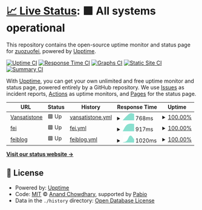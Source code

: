 # [📈 Live Status](https://zuozuofei.github.io/fei-upptime): <!--live status--> **🟩 All systems operational**

This repository contains the open-source uptime monitor and status page for [zuozuofei](https://zuozuofei.github.io/fei-upptime), powered by [Upptime](https://github.com/upptime/upptime).

[![Uptime CI](https://github.com/zuozuofei/fei-upptime/workflows/Uptime%20CI/badge.svg)](https://github.com/zuozuofei/fei-upptime/actions?query=workflow%3A%22Uptime+CI%22)
[![Response Time CI](https://github.com/zuozuofei/fei-upptime/workflows/Response%20Time%20CI/badge.svg)](https://github.com/zuozuofei/fei-upptime/actions?query=workflow%3A%22Response+Time+CI%22)
[![Graphs CI](https://github.com/zuozuofei/fei-upptime/workflows/Graphs%20CI/badge.svg)](https://github.com/zuozuofei/fei-upptime/actions?query=workflow%3A%22Graphs+CI%22)
[![Static Site CI](https://github.com/zuozuofei/fei-upptime/workflows/Static%20Site%20CI/badge.svg)](https://github.com/zuozuofei/fei-upptime/actions?query=workflow%3A%22Static+Site+CI%22)
[![Summary CI](https://github.com/zuozuofei/fei-upptime/workflows/Summary%20CI/badge.svg)](https://github.com/zuozuofei/fei-upptime/actions?query=workflow%3A%22Summary+CI%22)

With [Upptime](https://upptime.js.org), you can get your own unlimited and free uptime monitor and status page, powered entirely by a GitHub repository. We use [Issues](https://github.com/zuozuofei/fei-upptime/issues) as incident reports, [Actions](https://github.com/zuozuofei/fei-upptime/actions) as uptime monitors, and [Pages](https://zuozuofei.github.io/fei-upptime) for the status page.

<!--start: status pages-->
<!-- This summary is generated by Upptime (https://github.com/upptime/upptime) -->
<!-- Do not edit this manually, your changes will be overwritten -->
<!-- prettier-ignore -->
| URL | Status | History | Response Time | Uptime |
| --- | ------ | ------- | ------------- | ------ |
| <img alt="" src="https://icons.duckduckgo.com/ip3/www.vansatistone.com.ico" height="13"> [Vansatistone](https://www.vansatistone.com) | 🟩 Up | [vansatistone.yml](https://github.com/zuozuofei/fei-upptime/commits/HEAD/history/vansatistone.yml) | <details><summary><img alt="Response time graph" src="./graphs/vansatistone/response-time-week.png" height="20"> 768ms</summary><br><a href="https://zuozuofei.github.io/fei-upptime/history/vansatistone"><img alt="Response time 768" src="https://img.shields.io/endpoint?url=https%3A%2F%2Fraw.githubusercontent.com%2Fzuozuofei%2Ffei-upptime%2FHEAD%2Fapi%2Fvansatistone%2Fresponse-time.json"></a><br><a href="https://zuozuofei.github.io/fei-upptime/history/vansatistone"><img alt="24-hour response time 768" src="https://img.shields.io/endpoint?url=https%3A%2F%2Fraw.githubusercontent.com%2Fzuozuofei%2Ffei-upptime%2FHEAD%2Fapi%2Fvansatistone%2Fresponse-time-day.json"></a><br><a href="https://zuozuofei.github.io/fei-upptime/history/vansatistone"><img alt="7-day response time 768" src="https://img.shields.io/endpoint?url=https%3A%2F%2Fraw.githubusercontent.com%2Fzuozuofei%2Ffei-upptime%2FHEAD%2Fapi%2Fvansatistone%2Fresponse-time-week.json"></a><br><a href="https://zuozuofei.github.io/fei-upptime/history/vansatistone"><img alt="30-day response time 768" src="https://img.shields.io/endpoint?url=https%3A%2F%2Fraw.githubusercontent.com%2Fzuozuofei%2Ffei-upptime%2FHEAD%2Fapi%2Fvansatistone%2Fresponse-time-month.json"></a><br><a href="https://zuozuofei.github.io/fei-upptime/history/vansatistone"><img alt="1-year response time 768" src="https://img.shields.io/endpoint?url=https%3A%2F%2Fraw.githubusercontent.com%2Fzuozuofei%2Ffei-upptime%2FHEAD%2Fapi%2Fvansatistone%2Fresponse-time-year.json"></a></details> | <details><summary><a href="https://zuozuofei.github.io/fei-upptime/history/vansatistone">100.00%</a></summary><a href="https://zuozuofei.github.io/fei-upptime/history/vansatistone"><img alt="All-time uptime 100.00%" src="https://img.shields.io/endpoint?url=https%3A%2F%2Fraw.githubusercontent.com%2Fzuozuofei%2Ffei-upptime%2FHEAD%2Fapi%2Fvansatistone%2Fuptime.json"></a><br><a href="https://zuozuofei.github.io/fei-upptime/history/vansatistone"><img alt="24-hour uptime 100.00%" src="https://img.shields.io/endpoint?url=https%3A%2F%2Fraw.githubusercontent.com%2Fzuozuofei%2Ffei-upptime%2FHEAD%2Fapi%2Fvansatistone%2Fuptime-day.json"></a><br><a href="https://zuozuofei.github.io/fei-upptime/history/vansatistone"><img alt="7-day uptime 100.00%" src="https://img.shields.io/endpoint?url=https%3A%2F%2Fraw.githubusercontent.com%2Fzuozuofei%2Ffei-upptime%2FHEAD%2Fapi%2Fvansatistone%2Fuptime-week.json"></a><br><a href="https://zuozuofei.github.io/fei-upptime/history/vansatistone"><img alt="30-day uptime 100.00%" src="https://img.shields.io/endpoint?url=https%3A%2F%2Fraw.githubusercontent.com%2Fzuozuofei%2Ffei-upptime%2FHEAD%2Fapi%2Fvansatistone%2Fuptime-month.json"></a><br><a href="https://zuozuofei.github.io/fei-upptime/history/vansatistone"><img alt="1-year uptime 100.00%" src="https://img.shields.io/endpoint?url=https%3A%2F%2Fraw.githubusercontent.com%2Fzuozuofei%2Ffei-upptime%2FHEAD%2Fapi%2Fvansatistone%2Fuptime-year.json"></a></details>
| <img alt="" src="https://icons.duckduckgo.com/ip3/www.fe-i.com.ico" height="13"> [fei](https://www.fe-i.com) | 🟩 Up | [fei.yml](https://github.com/zuozuofei/fei-upptime/commits/HEAD/history/fei.yml) | <details><summary><img alt="Response time graph" src="./graphs/fei/response-time-week.png" height="20"> 917ms</summary><br><a href="https://zuozuofei.github.io/fei-upptime/history/fei"><img alt="Response time 917" src="https://img.shields.io/endpoint?url=https%3A%2F%2Fraw.githubusercontent.com%2Fzuozuofei%2Ffei-upptime%2FHEAD%2Fapi%2Ffei%2Fresponse-time.json"></a><br><a href="https://zuozuofei.github.io/fei-upptime/history/fei"><img alt="24-hour response time 917" src="https://img.shields.io/endpoint?url=https%3A%2F%2Fraw.githubusercontent.com%2Fzuozuofei%2Ffei-upptime%2FHEAD%2Fapi%2Ffei%2Fresponse-time-day.json"></a><br><a href="https://zuozuofei.github.io/fei-upptime/history/fei"><img alt="7-day response time 917" src="https://img.shields.io/endpoint?url=https%3A%2F%2Fraw.githubusercontent.com%2Fzuozuofei%2Ffei-upptime%2FHEAD%2Fapi%2Ffei%2Fresponse-time-week.json"></a><br><a href="https://zuozuofei.github.io/fei-upptime/history/fei"><img alt="30-day response time 917" src="https://img.shields.io/endpoint?url=https%3A%2F%2Fraw.githubusercontent.com%2Fzuozuofei%2Ffei-upptime%2FHEAD%2Fapi%2Ffei%2Fresponse-time-month.json"></a><br><a href="https://zuozuofei.github.io/fei-upptime/history/fei"><img alt="1-year response time 917" src="https://img.shields.io/endpoint?url=https%3A%2F%2Fraw.githubusercontent.com%2Fzuozuofei%2Ffei-upptime%2FHEAD%2Fapi%2Ffei%2Fresponse-time-year.json"></a></details> | <details><summary><a href="https://zuozuofei.github.io/fei-upptime/history/fei">100.00%</a></summary><a href="https://zuozuofei.github.io/fei-upptime/history/fei"><img alt="All-time uptime 100.00%" src="https://img.shields.io/endpoint?url=https%3A%2F%2Fraw.githubusercontent.com%2Fzuozuofei%2Ffei-upptime%2FHEAD%2Fapi%2Ffei%2Fuptime.json"></a><br><a href="https://zuozuofei.github.io/fei-upptime/history/fei"><img alt="24-hour uptime 100.00%" src="https://img.shields.io/endpoint?url=https%3A%2F%2Fraw.githubusercontent.com%2Fzuozuofei%2Ffei-upptime%2FHEAD%2Fapi%2Ffei%2Fuptime-day.json"></a><br><a href="https://zuozuofei.github.io/fei-upptime/history/fei"><img alt="7-day uptime 100.00%" src="https://img.shields.io/endpoint?url=https%3A%2F%2Fraw.githubusercontent.com%2Fzuozuofei%2Ffei-upptime%2FHEAD%2Fapi%2Ffei%2Fuptime-week.json"></a><br><a href="https://zuozuofei.github.io/fei-upptime/history/fei"><img alt="30-day uptime 100.00%" src="https://img.shields.io/endpoint?url=https%3A%2F%2Fraw.githubusercontent.com%2Fzuozuofei%2Ffei-upptime%2FHEAD%2Fapi%2Ffei%2Fuptime-month.json"></a><br><a href="https://zuozuofei.github.io/fei-upptime/history/fei"><img alt="1-year uptime 100.00%" src="https://img.shields.io/endpoint?url=https%3A%2F%2Fraw.githubusercontent.com%2Fzuozuofei%2Ffei-upptime%2FHEAD%2Fapi%2Ffei%2Fuptime-year.json"></a></details>
| <img alt="" src="https://icons.duckduckgo.com/ip3/blog.fe-i.com.ico" height="13"> [feiblog](https://blog.fe-i.com) | 🟩 Up | [feiblog.yml](https://github.com/zuozuofei/fei-upptime/commits/HEAD/history/feiblog.yml) | <details><summary><img alt="Response time graph" src="./graphs/feiblog/response-time-week.png" height="20"> 1020ms</summary><br><a href="https://zuozuofei.github.io/fei-upptime/history/feiblog"><img alt="Response time 1020" src="https://img.shields.io/endpoint?url=https%3A%2F%2Fraw.githubusercontent.com%2Fzuozuofei%2Ffei-upptime%2FHEAD%2Fapi%2Ffeiblog%2Fresponse-time.json"></a><br><a href="https://zuozuofei.github.io/fei-upptime/history/feiblog"><img alt="24-hour response time 1020" src="https://img.shields.io/endpoint?url=https%3A%2F%2Fraw.githubusercontent.com%2Fzuozuofei%2Ffei-upptime%2FHEAD%2Fapi%2Ffeiblog%2Fresponse-time-day.json"></a><br><a href="https://zuozuofei.github.io/fei-upptime/history/feiblog"><img alt="7-day response time 1020" src="https://img.shields.io/endpoint?url=https%3A%2F%2Fraw.githubusercontent.com%2Fzuozuofei%2Ffei-upptime%2FHEAD%2Fapi%2Ffeiblog%2Fresponse-time-week.json"></a><br><a href="https://zuozuofei.github.io/fei-upptime/history/feiblog"><img alt="30-day response time 1020" src="https://img.shields.io/endpoint?url=https%3A%2F%2Fraw.githubusercontent.com%2Fzuozuofei%2Ffei-upptime%2FHEAD%2Fapi%2Ffeiblog%2Fresponse-time-month.json"></a><br><a href="https://zuozuofei.github.io/fei-upptime/history/feiblog"><img alt="1-year response time 1020" src="https://img.shields.io/endpoint?url=https%3A%2F%2Fraw.githubusercontent.com%2Fzuozuofei%2Ffei-upptime%2FHEAD%2Fapi%2Ffeiblog%2Fresponse-time-year.json"></a></details> | <details><summary><a href="https://zuozuofei.github.io/fei-upptime/history/feiblog">100.00%</a></summary><a href="https://zuozuofei.github.io/fei-upptime/history/feiblog"><img alt="All-time uptime 100.00%" src="https://img.shields.io/endpoint?url=https%3A%2F%2Fraw.githubusercontent.com%2Fzuozuofei%2Ffei-upptime%2FHEAD%2Fapi%2Ffeiblog%2Fuptime.json"></a><br><a href="https://zuozuofei.github.io/fei-upptime/history/feiblog"><img alt="24-hour uptime 100.00%" src="https://img.shields.io/endpoint?url=https%3A%2F%2Fraw.githubusercontent.com%2Fzuozuofei%2Ffei-upptime%2FHEAD%2Fapi%2Ffeiblog%2Fuptime-day.json"></a><br><a href="https://zuozuofei.github.io/fei-upptime/history/feiblog"><img alt="7-day uptime 100.00%" src="https://img.shields.io/endpoint?url=https%3A%2F%2Fraw.githubusercontent.com%2Fzuozuofei%2Ffei-upptime%2FHEAD%2Fapi%2Ffeiblog%2Fuptime-week.json"></a><br><a href="https://zuozuofei.github.io/fei-upptime/history/feiblog"><img alt="30-day uptime 100.00%" src="https://img.shields.io/endpoint?url=https%3A%2F%2Fraw.githubusercontent.com%2Fzuozuofei%2Ffei-upptime%2FHEAD%2Fapi%2Ffeiblog%2Fuptime-month.json"></a><br><a href="https://zuozuofei.github.io/fei-upptime/history/feiblog"><img alt="1-year uptime 100.00%" src="https://img.shields.io/endpoint?url=https%3A%2F%2Fraw.githubusercontent.com%2Fzuozuofei%2Ffei-upptime%2FHEAD%2Fapi%2Ffeiblog%2Fuptime-year.json"></a></details>

<!--end: status pages-->

[**Visit our status website →**](https://zuozuofei.github.io/fei-upptime)

## 📄 License

- Powered by: [Upptime](https://github.com/upptime/upptime)
- Code: [MIT](./LICENSE) © [Anand Chowdhary](https://anandchowdhary.com), supported by [Pabio](https://pabio.com)
- Data in the `./history` directory: [Open Database License](https://opendatacommons.org/licenses/odbl/1-0/)
